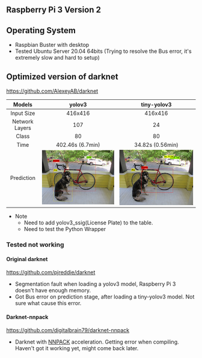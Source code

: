 ## Raspberry Pi 3 Version 2

## Operating System
- Raspbian Buster with desktop
- Tested Ubuntu Server 20.04 64bits (Trying to resolve the Bus error, it's extremely slow and hard to setup)

## Optimized version of darknet
https://github.com/AlexeyAB/darknet

| Models |yolov3 | tiny-yolov3 |
|:------:|:------:|:------:|
| Input Size | 416x416 | 416x416 |
| Network Layers | 107 | 24 |
| Class | 80 | 80 |
| Time | 402.46s (6.7min) | 34.82s (0.56min) |
| Prediction | <img src="images/yolov3_pred.jpg">  | <img src="images/tiny_yolov3_pred.jpg"> |

- Note
  - Need to add yolov3_ssig(License Plate) to the table.
  - Need to test the Python Wrapper


### Tested not working
#### Original darknet
https://github.com/pjreddie/darknet

- Segmentation fault when loading a yolov3 model, Raspberry Pi 3 doesn't have enough memory.
- Got Bus error on prediction stage, after loading a tiny-yolov3 model. Not sure what cause this error.

#### Darknet-nnpack
https://github.com/digitalbrain79/darknet-nnpack

- Darknet with [NNPACK](https://github.com/Maratyszcza/NNPACK) acceleration. Getting error when compiling. Haven't got it working yet, might come back later.
